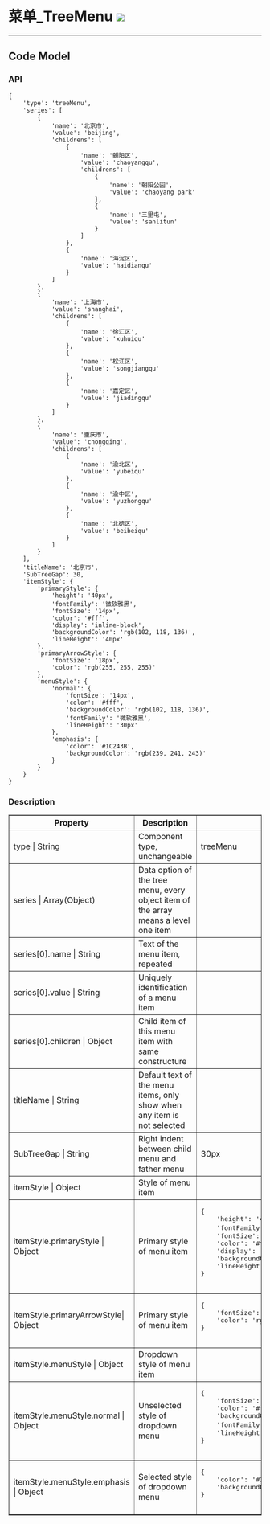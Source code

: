 # 菜单\_TreeMenu ![](/assets/TreeMenu.png)

---

## Code Model

### API

```
{
    'type': 'treeMenu',
    'series': [
        {
            'name': '北京市',
            'value': 'beijing',
            'childrens': [
                {
                    'name': '朝阳区',
                    'value': 'chaoyangqu',
                    'childrens': [
                        {
                            'name': '朝阳公园',
                            'value': 'chaoyang park'
                        },
                        {
                            'name': '三里屯',
                            'value': 'sanlitun'
                        }
                    ]
                },
                {
                    'name': '海淀区',
                    'value': 'haidianqu'
                }
            ]
        },
        {
            'name': '上海市',
            'value': 'shanghai',
            'childrens': [
                {
                    'name': '徐汇区',
                    'value': 'xuhuiqu'
                },
                {
                    'name': '松江区',
                    'value': 'songjiangqu'
                },
                {
                    'name': '嘉定区',
                    'value': 'jiadingqu'
                }
            ]
        },
        {
            'name': '重庆市',
            'value': 'chongqing',
            'childrens': [
                {
                    'name': '渝北区',
                    'value': 'yubeiqu'
                },
                {
                    'name': '渝中区',
                    'value': 'yuzhongqu'
                },
                {
                    'name': '北碚区',
                    'value': 'beibeiqu'
                }
            ]
        }
    ],
    'titleName': '北京市',
    'SubTreeGap': 30,
    'itemStyle': {
        'primaryStyle': {
            'height': '40px',
            'fontFamily': '微软雅黑',
            'fontSize': '14px',
            'color': '#fff',
            'display': 'inline-block',
            'backgroundColor': 'rgb(102, 118, 136)',
            'lineHeight': '40px'
        },
        'primaryArrowStyle': {
            'fontSize': '18px',
            'color': 'rgb(255, 255, 255)'
        },
        'menuStyle': {
            'normal': {
                'fontSize': '14px',
                'color': '#fff',
                'backgroundColor': 'rgb(102, 118, 136)',
                'fontFamily': '微软雅黑',
                'lineHeight': '30px'
            },
            'emphasis': {
                'color': '#1C243B',
                'backgroundColor': 'rgb(239, 241, 243)'
            }
        }
    }
}
```

### Description

<table border="1">
    <tr>
        <th width="15%"> Property </th>
		<th width="30%">Description</th>
		<th> Value </th>
    </tr>
    <tr>
        <td> type | String</td>
        <td>Component type, unchangeable </td>
        <td>treeMenu</td>
    </tr>
    <tr>
        <td> series | Array(Object)</td>
        <td>Data option of the tree menu, every object item of the array means a level one item</td>
        <td> </td>
    </tr>
    <tr>
        <td> series[0].name | String</td>
        <td>Text of the menu item, repeated </td>
        <td> </td>
    </tr>
    <tr>
        <td> series[0].value | String</td>
        <td>	Uniquely identification of a menu item </td>
        <td> </td>
    </tr>
    <tr>
        <td> series[0].children | Object</td>
        <td>Child item of this menu item with same constructure </td>
        <td> </td>
    </tr>
    <tr>
        <td> titleName | String </td>
        <td>Default text of the menu items, only show when any item is not selected</td>
        <td> </td>
    </tr>
    <tr>
        <td> SubTreeGap | String </td>
        <td>Right indent between child menu and father menu </td>
        <td>30px</td>
    </tr>
    <tr>
        <td> itemStyle | Object </td>
        <td>Style of menu item </td>
        <td> </td>
    </tr>
    <tr>
        <td> itemStyle.primaryStyle | Object </td>
        <td>Primary style of menu item</td>
        <td><pre>
{
    'height': '40px',
    'fontFamily': '微软雅黑',
    'fontSize': '14px',
    'color': '#fff',
    'display': 'inline-block',
    'backgroundColor': 'rgb(102, 118, 136)',
    'lineHeight': '40px' 
}
    </pre></td>
    </tr>
    <tr>
        <td> itemStyle.primaryArrowStyle| Object </td>
        <td>Primary style of menu item </td>
        <td><pre>
{
    'fontSize': '18px',
    'color': 'rgb(255, 255, 255)'
}
        </pre></td>
    </tr>
    <tr>
        <td>itemStyle.menuStyle | Object </td>
        <td>	Dropdown style of menu item </td>
        <td> </td>
    </tr>
    <tr>
        <td>itemStyle.menuStyle.normal | Object  </td>
        <td>Unselected style of dropdown menu </td>
        <td><pre>
{
    'fontSize': '14px',
    'color': '#fff',
    'backgroundColor': 'rgb(102, 118, 136)',
    'fontFamily': '微软雅黑',
    'lineHeight': '30px'
}
        </pre></td>
    </tr>
    <tr>
        <td>itemStyle.menuStyle.emphasis | Object  </td>
        <td>	Selected style of dropdown menu </td>
        <td><pre>
{
    'color': '#1C243B',
    'backgroundColor': 'rgb(239, 241, 243)'
}
        </pre></td>
    </tr>
</table>




